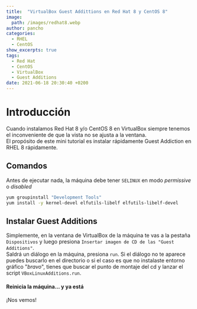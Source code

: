 ```yaml
---
title:  "VirtualBox Guest Addittions en Red Hat 8 y CentOS 8"
image: 
  path: /images/redhat8.webp
author: pancho
categories: 
  - RHEL
  - CentOS
show_excerpts: true
tags: 
  - Red Hat
  - CentOS
  - VirtualBox
  - Guest Additions
date: 2021-06-18 20:30:40 +0200
---
```

# Introducción
Cuando instalamos Red Hat 8 y/o CentOS 8 en VirtualBox siempre tenemos el inconveniente de que la vista no se ajusta a la ventana.  
El propósito de este mini tutorial es instalar rápidamente Guest Addiction en RHEL 8 rápidamente.

## Comandos
Antes de ejecutar nada, la máquina debe tener `SELINUX` en modo _permissive_ o _disabled_
```bash
yum groupinstall "Development Tools"
yum install -y kernel-devel elfutils-libelf elfutils-libelf-devel
```

## Instalar Guest Additions
Simplemente, en la ventana de VirtualBox de la máquina te vas a la pestaña `Dispositivos` y luego presiona `Insertar imagen de CD de las "Guest Additions"`.  
Saldrá un diálogo en la máquina, presiona `run`.
Si el diálogo no te aparece puedes buscarlo en el directorio o si el caso es que no instalaste entorno gráfico "_bravo_", tienes que buscar el punto de montaje del cd y lanzar el script `VBoxLinuxAdditions.run`.

#### Reinicia la máquina... y ya está

¡Nos vemos!
